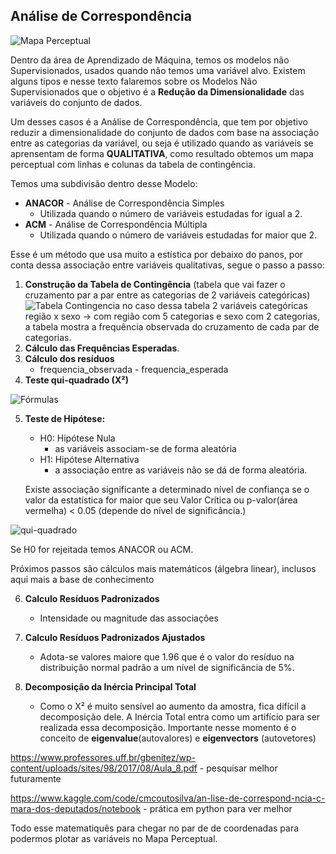 ## Análise de Correspondência

![Mapa Perceptual](https://support.minitab.com/pt-br/minitab/18/simple_correspondence_row_plot_research_funding.png)

Dentro da área de Aprendizado de Máquina, temos os modelos não Supervisionados, usados quando não temos uma variável alvo. Existem alguns tipos e nesse texto falaremos sobre os Modelos Não Supervisionados que o objetivo é a **Redução da Dimensionalidade** das variáveis do conjunto de dados.

Um desses casos é a Análise de Correspondência, que tem por objetivo reduzir a dimensionalidade do conjunto de dados com base na associação entre as categorias da variável, ou seja é utilizado quando as variáveis se aprensentam de forma **QUALITATIVA**, como resultado obtemos um mapa perceptual com linhas e colunas da tabela de contingência.

Temos uma subdivisão dentro desse Modelo:
* **ANACOR** - Análise de Correspondência Simples
    - Utilizada quando o número de variáveis estudadas for igual a 2.
* **ACM** - Análise de Correspondência Múltipla
    - Utilizada quando o número de variáveis estudadas for maior que 2.

Esse é um método que usa muito a estística por debaixo do panos, por conta dessa associação entre variáveis qualitativas, segue o passo a passo:

1. **Construção da Tabela de Contingência** (tabela que vai fazer o cruzamento par a par entre as categorias de 2 variáveis categóricas)
![Tabela Contingencia](https://image.slidesharecdn.com/iad-aula10-141030080648-conversion-gate02/95/sumarizao-estatstica-2d-variveis-nominais-3-638.jpg?cb=1414656492)
    no caso dessa tabela 2 variáveis categóricas região x sexo -> com região com 5 categorias e sexo com 2 categorias, a tabela mostra a frequência observada do cruzamento de cada par de categorias.
2. **Cálculo das Frequências Esperadas**.
3. **Cálculo dos resíduos**
    - frequencia_observada - frequencia_esperada
4. **Teste qui-quadrado (X²)**

![Fórmulas](https://encrypted-tbn0.gstatic.com/images?q=tbn:ANd9GcRI-w4Mr0Ff4gbhtGVoVC7AkWfsMOKUT0tB3w&usqp=CAU)

5. **Teste de Hipótese:**
    - H0: Hipótese Nula
        - as variáveis associam-se de forma aleatória
    - H1: Hipótese Alternativa 
        - a associação entre as variáveis não se dá de forma aleatória.

    Existe associação significante a determinado nível de confiança se o valor da estatística for maior que seu Valor Crítica ou p-valor(área vermelha) < 0.05 (depende do nível de significância.)

![qui-quadrado](https://encrypted-tbn0.gstatic.com/images?q=tbn:ANd9GcT9VaIJX3mKxaVBUVCEbGzl4HJJb-Aev5dsGw&usqp=CAU)

Se H0 for rejeitada temos ANACOR ou ACM.

Próximos passos são cálculos mais matemáticos (álgebra linear), inclusos aqui mais a base de conhecimento

6. **Calculo Resíduos Padronizados**
    - Intensidade ou magnitude das associações

7. **Calculo Resíduos Padronizados Ajustados**
    - Adota-se valores maiore que 1.96 que é o valor do resíduo na distribuição normal padrão a um nível de significância de 5%.

8. **Decomposição da Inércia Principal Total**
    - Como o X² é muito sensível ao aumento da amostra, fica difícil a decomposição dele. A Inércia Total entra como um artifício para ser realizada essa decomposição.
    Importante nesse momento é o conceito de **eigenvalue**(autovalores) e **eigenvectors** (autovetores)


https://www.professores.uff.br/gbenitez/wp-content/uploads/sites/98/2017/08/Aula_8.pdf - pesquisar melhor futuramente 

https://www.kaggle.com/code/cmcoutosilva/an-lise-de-correspond-ncia-c-mara-dos-deputados/notebook - prática em python para ver melhor

Todo esse matematiquês para chegar no par de de coordenadas para podermos plotar as variáveis no Mapa Perceptual.


